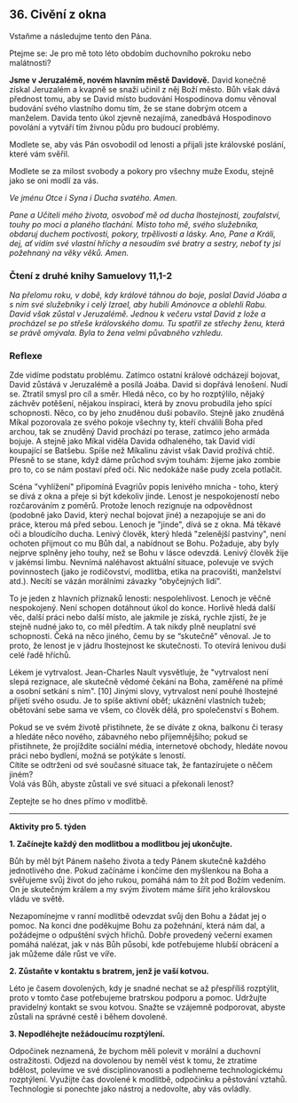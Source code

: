 ## 36. **Civění z okna**

Vstaňme a následujme tento den Pána.

Ptejme se: Je pro mě toto léto obdobím duchovního pokroku nebo malátnosti?

**Jsme v Jeruzalémě, novém hlavním městě Davidově.** David konečně získal Jeruzalém a kvapně se snaží učinil z něj Boží město. Bůh však dává přednost tomu, aby se David místo budování Hospodinova domu věnoval budování svého vlastního domu tím, že se stane dobrým otcem a manželem. Davida tento úkol zjevně nezajímá, zanedbává Hospodinovo povolání a vytváří tím živnou půdu pro budoucí problémy.

Modlete se, aby vás Pán osvobodil od lenosti a přijali jste královské poslání, které vám svěřil.

Modlete se za milost svobody a pokory pro všechny muže Exodu, stejně jako se oni modlí za vás.

_Ve jménu Otce i Syna i Ducha svatého. Amen._

_Pane a Učiteli mého života, osvoboď mě od ducha lhostejnosti, zoufalství, touhy po moci a planého tlachání. Místo toho mě, svého služebníka, obdaruj duchem poctivosti, pokory, trpělivosti a lásky. Ano, Pane a Králi, dej, ať vidím své vlastní hříchy a nesoudím své bratry a sestry, neboť ty jsi požehnaný na věky věků. Amen._

### Čtení z druhé knihy Samuelovy 11,1-2

_Na přelomu roku, v době, kdy králové táhnou do boje, poslal David Jóaba a s ním své služebníky i celý Izrael, aby hubili Amónovce a oblehli Rabu. David však zůstal v Jeruzalémě. Jednou k večeru vstal David z lože a procházel se po střeše královského domu. Tu spatřil ze střechy ženu, která se právě omývala. Byla to žena velmi půvabného vzhledu._

### Reflexe

Zde vidíme podstatu problému. Zatímco ostatní králové odcházejí bojovat, David zůstává v Jeruzalémě a posílá Joába. David si dopřává lenošení. Nudí se. Ztratil smysl pro cíl a směr. Hledá něco, co by ho rozptýlilo, nějaký záchvěv potěšení, nějakou inspiraci, která by znovu probudila jeho spící schopnosti. Něco, co by jeho znuděnou duši pobavilo. Stejně jako znuděná Míkal pozorovala ze svého pokoje všechny ty, kteří chválili Boha před archou, tak se znuděný David prochází po terase, zatímco jeho armáda bojuje. A stejně jako Míkal viděla Davida odhaleného, tak David vidí koupající se Batšebu. Spíše než Míkalinu závist však David prožívá chtíč. Přesně to se stane, když dáme průchod svým touhám: žijeme jako zombie pro to, co se nám postaví před oči. Nic nedokáže naše pudy zcela potlačit.

Scéna "vyhlížení" připomíná Evagriův popis lenivého mnicha - toho, který se dívá z okna a přeje si být kdekoliv jinde. Lenost je nespokojeností nebo rozčarováním z poměrů. Protože lenoch rezignuje na odpovědnost (podobně jako David, který nechal bojovat jiné) a nezapojuje se ani do práce, kterou má před sebou. Lenoch je "jinde", dívá se z okna. Má těkavé oči a bloudícího ducha. Lenivý člověk, který hledá "zelenější pastviny", není ochoten přijmout co mu Bůh dal, a nabídnout se Bohu. Požaduje, aby byly nejprve splněny jeho touhy, než se Bohu v lásce odevzdá. Lenivý člověk žije v jakémsi limbu. Nevnímá naléhavost aktuální situace, polevuje ve svých povinnostech (jako je rodičovství, modlitba, etika na pracovišti, manželství atd.). Necítí se vázán morálními závazky “obyčejných lidí”.

To je jeden z hlavních příznaků lenosti: nespolehlivost. Lenoch je věčně nespokojený. Není schopen dotáhnout úkol do konce. Horlivě hledá další věc, další práci nebo další místo, ale jakmile je získá, rychle zjistí, že je stejně nudné jako to, co měl předtím. A tak nikdy plně neuplatní své schopnosti. Čeká na něco jiného, čemu by se “skutečně” věnoval. Je to proto, že lenost je v jádru lhostejnost ke skutečnosti. To otevírá lenivou duši celé řadě hříchů.

Lékem je vytrvalost. Jean-Charles Nault vysvětluje, že "vytrvalost není slepá rezignace, ale skutečně vědomé čekání na Boha, zaměřené na přímé a osobní setkání s ním". [10] Jinými slovy, vytrvalost není pouhé lhostejné přijetí svého osudu. Je to spíše aktivní oběť; ukáznění vlastních tužeb; obětování sebe sama ve všem, co člověk dělá, pro společenství s Bohem.

Pokud se ve svém životě přistihnete, že se díváte z okna, balkonu či terasy a hledáte něco nového, zábavného nebo příjemnějšího; pokud se přistihnete, že projíždíte sociální média, internetové obchody, hledáte novou práci nebo bydlení, možná se potýkáte s leností. \
Cítíte se odtrženi od své současné situace tak, že fantazírujete o něčem jiném? \
Volá vás Bůh, abyste zůstali ve své situaci a překonali lenost?

Zeptejte se ho dnes přímo v modlitbě.

---

**Aktivity pro 5. týden**

**1. Začínejte každý den modlitbou a modlitbou jej ukončujte.**

Bůh by měl být Pánem našeho života a tedy Pánem skutečně každého jednotlivého dne. Pokud začínáme i končíme den myšlenkou na Boha a svěřujeme svůj život do jeho rukou, pomáhá nám to žít pod Božím vedením. On je skutečným králem a my svým životem máme šířit jeho královskou vládu ve světě.

Nezapomínejme v ranní modlitbě odevzdat svůj den Bohu a žádat jej o pomoc. Na konci dne poděkujme Bohu za požehnání, která nám dal, a požádejme o odpuštění svých hříchů. Dobře provedený večerní examen pomáhá nalézat, jak v nás Bůh působí, kde potřebujeme hlubší obrácení a jak můžeme dále růst ve víře.

**2. Zůstaňte v kontaktu s bratrem, jenž je vaší kotvou.**

Léto je časem dovolených, kdy je snadné nechat se až přespříliš rozptýlit, proto v tomto čase potřebujeme bratrskou podporu a pomoc. Udržujte pravidelný kontakt se svou kotvou. Snažte se vzájemně podporovat, abyste zůstali na správné cestě i během dovolené.

**3. Nepodléhejte nežádoucímu rozptýlení.**

Odpočinek neznamená, že bychom měli polevit v morální a duchovní ostražitosti. Odjezd na dovolenou by neměl vést k tomu, že ztratíme bdělost, polevíme ve své disciplinovanosti a podlehneme technologickému rozptýlení. Využijte čas dovolené k modlitbě, odpočinku a pěstování vztahů. Technologie si ponechte jako nástroj a nedovolte, aby vás ovládly.
